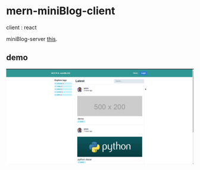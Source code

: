 # mern-miniBlog-client
client : react

miniBlog-server [this](https://github.com/superiorkid/mern-miniBlog-server).

## demo
![](https://github.com/superiorkid/mern-miniBlog-client/blob/master/mern-miniblog.gif "Title")

